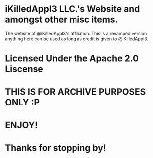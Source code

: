 # iKilledAppl3 LLC.'s Website and amongst other misc items.
The website of @iKilledAppl3's affiliation.
This is a revamped version anything here can be used as long as credit is given to @iKilledAppl3.

# Licensed Under the Apache 2.0 Liscense

# THIS IS FOR ARCHIVE PURPOSES ONLY :P

# ENJOY!
# Thanks for stopping by!
